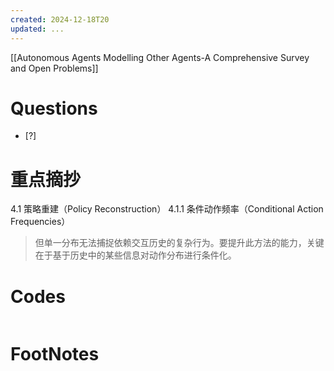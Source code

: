 ```yaml
---
created: 2024-12-18T20
updated: ...
---
```

[[Autonomous Agents Modelling Other Agents-A Comprehensive Survey and Open Problems]]

# Questions

- [?] 


# 重点摘抄
4.1 策略重建（Policy Reconstruction）
4.1.1 条件动作频率（Conditional Action Frequencies）
>但单一分布无法捕捉依赖交互历史的复杂行为。要提升此方法的能力，关键在于基于历史中的某些信息对动作分布进行条件化。





# Codes

```python

```


# FootNotes
